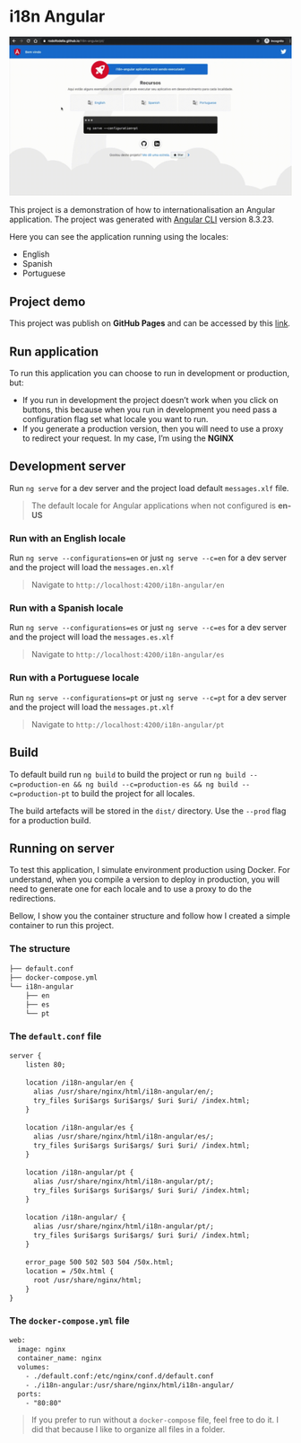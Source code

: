 # i18n Angular

<p align=“center”>
    <img src="./src/assets/i18n-angular.gif" alt="i18n-angular"/>
</p>

This project is a demonstration of how to internationalisation an Angular application. The project was generated with [Angular CLI](https://github.com/angular/angular-cli) version 8.3.23.

Here you can see the application running using the locales:

- English
- Spanish
- Portuguese

## Project demo

This project was publish on **GitHub Pages** and can be accessed by this [link](https://rodolfodella.github.io/i18n-angular/en/).

## Run application

To run this application you can choose to run in development or production, but:

- If you run in development the project doesn’t work when you click on buttons, this because when you run in development you need pass a configuration flag set what locale you want to run.
- If you generate a production version, then you will need to use a proxy to redirect your request. In my case, I’m using the **NGINX**

## Development server

Run `ng serve` for a dev server and the project load default `messages.xlf` file.

> The default locale for Angular applications when not configured is **en-US**

### Run with an English locale

Run `ng serve --configurations=en` or just `ng serve --c=en` for a dev server and the project will load the `messages.en.xlf`

> Navigate to `http://localhost:4200/i18n-angular/en`

### Run with a Spanish locale

Run `ng serve --configurations=es` or just `ng serve --c=es` for a dev server and the project will load the `messages.es.xlf`

> Navigate to `http://localhost:4200/i18n-angular/es`

### Run with a Portuguese locale

Run `ng serve --configurations=pt` or just `ng serve --c=pt` for a dev server and the project will load the `messages.pt.xlf`

> Navigate to `http://localhost:4200/i18n-angular/pt`

## Build

To default build run `ng build` to build the project or run `ng build --c=production-en && ng build --c=production-es && ng build --c=production-pt` to build the project for all locales.

The build artefacts will be stored in the `dist/` directory. Use the `--prod` flag for a production build.

## Running on server

To test this application, I simulate environment production using Docker. For understand, when you compile a version to deploy in production, you will need to generate one for each locale and to use a proxy to do the redirections.

Bellow, I show you the container structure and follow how I created a simple container to run this project.

### The structure

```
├── default.conf
├── docker-compose.yml
└── i18n-angular
    ├── en
    ├── es
    └── pt
```

### The `default.conf` file

```
server {
    listen 80;

    location /i18n-angular/en {
      alias /usr/share/nginx/html/i18n-angular/en/;
      try_files $uri$args $uri$args/ $uri $uri/ /index.html;
    }

    location /i18n-angular/es {
      alias /usr/share/nginx/html/i18n-angular/es/;
      try_files $uri$args $uri$args/ $uri $uri/ /index.html;
    }

    location /i18n-angular/pt {
      alias /usr/share/nginx/html/i18n-angular/pt/;
      try_files $uri$args $uri$args/ $uri $uri/ /index.html;
    }

    location /i18n-angular/ {
      alias /usr/share/nginx/html/i18n-angular/pt/;
      try_files $uri$args $uri$args/ $uri $uri/ /index.html;
    }

    error_page 500 502 503 504 /50x.html;
    location = /50x.html {
      root /usr/share/nginx/html;
    }
}
```

### The `docker-compose.yml` file

```
web:
  image: nginx
  container_name: nginx
  volumes:
    - ./default.conf:/etc/nginx/conf.d/default.conf
    - ./i18n-angular:/usr/share/nginx/html/i18n-angular/
  ports:
    - "80:80"
```

> If you prefer to run without a `docker-compose` file, feel free to do it. I did that because I like to organize all files in a folder.

